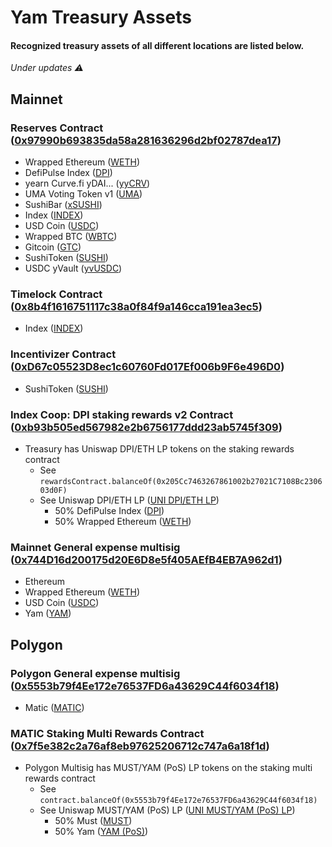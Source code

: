 # Yam Treasury Assets
#### Recognized treasury assets of all different locations are listed below.
_Under updates ⚠️_

## Mainnet
### Reserves Contract ([0x97990b693835da58a281636296d2bf02787dea17](https://etherscan.io/token/0x97990b693835da58a281636296d2bf02787dea17))
- Wrapped Ethereum ([WETH](https://etherscan.io/token/0xc02aaa39b223fe8d0a0e5c4f27ead9083c756cc2))
- DefiPulse Index ([DPI](https://etherscan.io/token/0x1494ca1f11d487c2bbe4543e90080aeba4ba3c2b))
- yearn Curve.fi yDAI... ([yyCRV](https://etherscan.io/token/0x5dbcf33d8c2e976c6b560249878e6f1491bca25c))
- UMA Voting Token v1 ([UMA](https://etherscan.io/token/0x04Fa0d235C4abf4BcF4787aF4CF447DE572eF828))
- SushiBar ([xSUSHI](https://etherscan.io/token/0x8798249c2E607446EfB7Ad49eC89dD1865Ff4272))
- Index ([INDEX](https://etherscan.io/token/0x0954906da0Bf32d5479e25f46056d22f08464cab))
- USD Coin ([USDC](https://etherscan.io/token/0xa0b86991c6218b36c1d19d4a2e9eb0ce3606eb48))
- Wrapped BTC ([WBTC](https://etherscan.io/token/0x2260fac5e5542a773aa44fbcfedf7c193bc2c599))
- Gitcoin ([GTC](https://etherscan.io/token/0xde30da39c46104798bb5aa3fe8b9e0e1f348163f))
- SushiToken ([SUSHI](https://etherscan.io/token/0x6b3595068778dd592e39a122f4f5a5cf09c90fe2))
- USDC yVault ([yvUSDC](https://etherscan.io/token/0xa354f35829ae975e850e23e9615b11da1b3dc4de))

### Timelock Contract ([0x8b4f1616751117c38a0f84f9a146cca191ea3ec5](https://etherscan.io/token/0x8b4f1616751117c38a0f84f9a146cca191ea3ec5))
- Index ([INDEX](https://etherscan.io/token/0x0954906da0Bf32d5479e25f46056d22f08464cab))

### Incentivizer Contract ([0xD67c05523D8ec1c60760Fd017Ef006b9F6e496D0](https://etherscan.io/token/0xD67c05523D8ec1c60760Fd017Ef006b9F6e496D0))
- SushiToken ([SUSHI](https://etherscan.io/token/0x6b3595068778dd592e39a122f4f5a5cf09c90fe2))

### Index Coop: DPI staking rewards v2 Contract ([0xb93b505ed567982e2b6756177ddd23ab5745f309](https://etherscan.io/token/0xb93b505ed567982e2b6756177ddd23ab5745f309))
- Treasury has Uniswap DPI/ETH LP tokens on the staking rewards contract
  - See `rewardsContract.balanceOf(0x205Cc7463267861002b27021C7108Bc230603d0F)`
  - See Uniswap DPI/ETH LP ([UNI DPI/ETH LP](https://etherscan.io/token/0x4d5ef58aac27d99935e5b6b4a6778ff292059991))
    - 50% DefiPulse Index ([DPI](https://etherscan.io/token/0x1494ca1f11d487c2bbe4543e90080aeba4ba3c2b))
    - 50% Wrapped Ethereum ([WETH](https://etherscan.io/token/0xc02aaa39b223fe8d0a0e5c4f27ead9083c756cc2))

### Mainnet General expense multisig ([0x744D16d200175d20E6D8e5f405AEfB4EB7A962d1](https://etherscan.io/token/0x744D16d200175d20E6D8e5f405AEfB4EB7A962d1))
- Ethereum
- Wrapped Ethereum ([WETH](https://etherscan.io/token/0xc02aaa39b223fe8d0a0e5c4f27ead9083c756cc2))
- USD Coin ([USDC](https://etherscan.io/token/0xa0b86991c6218b36c1d19d4a2e9eb0ce3606eb48))
- Yam ([YAM](https://etherscan.io/token/0x0AaCfbeC6a24756c20D41914F2caba817C0d8521))


## Polygon
### Polygon General expense multisig ([0x5553b79f4Ee172e76537FD6a43629C44f6034f18](https://polygonscan.com/address/0x5553b79f4Ee172e76537FD6a43629C44f6034f18))
- Matic ([MATIC](https://polygonscan.com/token/0x0000000000000000000000000000000000001010))

### MATIC Staking Multi Rewards Contract ([0x7f5e382c2a76af8eb97625206712c747a6a18f1d](https://polygonscan.com/address/0x7f5e382c2a76af8eb97625206712c747a6a18f1d))
- Polygon Multisig has MUST/YAM (PoS) LP tokens on the staking multi rewards contract
  - See `contract.balanceOf(0x5553b79f4Ee172e76537FD6a43629C44f6034f18)`
  - See Uniswap MUST/YAM (PoS) LP ([UNI MUST/YAM (PoS) LP](https://polygonscan.com/address/0x1866bf35de53730f34c6eca6e04f306ea5403c76))
    - 50% Must ([MUST](https://polygonscan.com/token/0x9c78ee466d6cb57a4d01fd887d2b5dfb2d46288f))
    - 50% Yam ([YAM (PoS)](https://etherscan.io/token/0xb3b681dee0435ecc0a508e40b02b3c9068d618cd))

